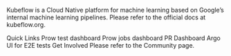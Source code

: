 Kubeflow is a Cloud Native platform for machine learning based on Google’s internal machine learning pipelines.
Please refer to the official docs at kubeflow.org.

Quick Links
Prow test dashboard
Prow jobs dashboard
PR Dashboard
Argo UI for E2E tests
Get Involved
Please refer to the Community page.
